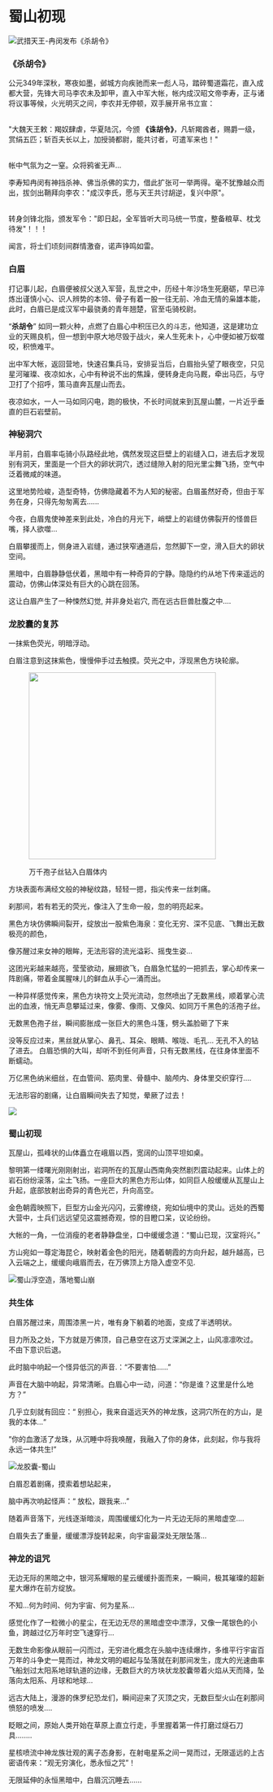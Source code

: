 # 蜀山初现

![武措天王-冉闵发布《杀胡令》](../.gitbook/assets/123.jpg)

### **《杀胡令》**

公元349年深秋，寒夜如墨，邺城方向疾驰而来一彪人马，踏碎蜀道霜花，直入成都大营，先锋大司马李农未及卸甲，直入中军大帐，帐内成汉昭文帝李寿，正与诸将议事等候，火光明灭之间，李农并无停顿，双手展开帛书立宣：

\
"大魏天王敕：羯奴肆虐，华夏陆沉，今颁 **《诛胡令》**，凡斩羯酋者，赐爵一级，赏绢五匹；斩百夫长以上，加授骑都尉，能共讨者，可遣军来也！"

\
帐中气氛为之一窒。众将鸦雀无声...



李寿知冉闵有神挡杀神、佛当杀佛的实力，借此扩张可一举两得。毫不犹豫越众而出，拔剑出鞘拜向李农："成汉李氏，愿与天王共讨胡逆，复兴中原"。

\
转身剑锋北指，颁发军令："即日起，全军皆听大司马统一节度，整备粮草、枕戈待发"！！！

闻言，将士们顷刻间群情激奋，诺声铮鸣如雷。



### **白眉**

打记事儿起，白眉便被叔父送入军营，乱世之中，历经十年沙场生死磨砺，早已淬炼出谨慎小心、识人辨势的本领、骨子有着一股一往无前、冷血无情的枭雄本能，此时，白眉已是成汉军中最骁勇的青年翘楚，官至屯骑校尉。



&#x20;“**杀胡令**” 如同一颗火种，点燃了白眉心中积压已久的斗志，他知道，这是建功立业的天赐良机，但一想到中原大地尽毁于战火，亲人生死未卜，心中便如被万蚁噬咬，积愤难平。



出中军大帐，返回营地，快速召集兵马，安排妥当后，白眉抬头望了眼夜空，只见星河璀璨、夜凉如水，心中有种说不出的焦躁，便转身走向马厩，牵出马匹，与守卫打了个招呼，策马直奔瓦屋山而去。



夜凉如水，一人一马如同闪电，跑的极快，不长时间就来到瓦屋山麓，一片近乎垂直的巨石岩壁前。&#x20;

### 神秘洞穴

半月前，白眉率屯骑小队路经此地，偶然发现这巨壁上的岩缝入口，进去后才发现别有洞天，里面是一个巨大的卵状洞穴，透过缝隙入射的阳光里尘舞飞扬，空气中泛着微咸的味道。



这里地势险峻，造型奇特，仿佛隐藏着不为人知的秘密。白眉虽然好奇，但由于军务在身，只得先匆匆离去......



今夜，白眉鬼使神差来到此处，冷白的月光下，峭壁上的岩缝仿佛裂开的怪兽巨嘴，择人欲噬...



白眉攀援而上，侧身进入岩缝，通过狭窄通道后，忽然脚下一空，滑入巨大的卵状空间。



黑暗中，白眉静静低伏着，黑暗中有一种奇异的宁静。隐隐约约从地下传来遥远的震动，仿佛山体深处有巨大的心跳在回荡。



这让白眉产生了一种悚然幻觉,   并非身处岩穴,  而在远古巨兽肚腹之中....



### 龙胶囊的复苏

一抹紫色荧光，明暗浮动。

白眉注意到这抹紫色，慢慢伸手过去触摸。荧光之中，浮现黑色方块轮廓。

<figure><img src="../.gitbook/assets/image (4).png" alt="" width="368"><figcaption><p>万千孢子丝钻入白眉体内</p></figcaption></figure>

方块表面布满经文般的神秘纹路，轻轻一摁，指尖传来一丝刺痛。

刹那间，若有若无的荧光，像注入了生命一般，忽的明亮起来。

黑色方块仿佛瞬间裂开，绽放出一股紫色海泉：变化无穷、深不见底、飞舞出无数极亮的颜色，

像苏醒过来女神的眼眸，无法形容的流光溢彩、摇曳生姿...



这团光彩越来越亮，莹莹欲动，展翅欲飞，白眉急忙猛的一把抓去，掌心却传来一阵剧痛，带着金属腥味儿的鲜血从手心一涌而出。



一种异样感觉传来，黑色方块符文上荧光流动，忽然喷出了无数黑线，顺着掌心流出的血液，悄无声息攀延过来，像雾、像雨、又像风、如同万千黑色的活孢子丝。

无数黑色孢子丝，瞬间膨胀成一张巨大的黑色斗篷，劈头盖脸砸了下来



没等反应过来，黑丝就从掌心、鼻孔、耳朵、眼睛、喉咙、毛孔... 无孔不入的钻了进去。 白眉恐惧的大叫，却听不到任何声音，只有无数黑线，在往身体里面不断蠕动。



万亿黑色纳米细丝，在血管间、筋肉里、骨髓中、脑颅内、身体里交织穿行....

无法形容的剧痛，让白眉瞬间失去了知觉，晕厥了过去！

![](../.gitbook/assets/仙山.jpeg)

### 蜀山初现

瓦屋山，孤峰状的山体矗立在峨眉以西，宽阔的山顶平坦如桌。

黎明第一缕曙光刚刚射出，岩洞所在的瓦屋山西南角突然剧烈震动起来。山体上的岩石纷纷滚落，尘土飞扬。一座巨大的黑色方形山体，如同巨人般缓缓从瓦屋山上升起，底部放射出奇异的青色光芒，升向高空。



金色朝霞映照下，巨型方山金光闪闪，云雾缭绕，宛如仙境中的灵山。远处的西蜀大营中，士兵们远远望见这震撼奇观，惊的目瞪口呆，议论纷纷。



大帐的一角，一位消瘦的老者静静盘坐，口中缓缓念道：“蜀山已现，汉室将兴。”



方山宛如一尊定海昆仑，映射着金色的阳光，随着朝霞的方向升起，越升越高，已入云端之上，缓缓向峨眉而去，在万佛顶上方隐入虚空不见.



![蜀山浮空造，落地蜀山崩                                    ](../.gitbook/assets/1000.jpeg)

### 共生体

白眉苏醒过来，周围漆黑一片，唯有身下躺着的地面，变成了半透明状。

目力所及之处，下方就是万佛顶，自己悬空在这万丈深渊之上，山风凛凛吹过。 不由下意识后退。

此时脑中响起一个怪异低沉的声音.：“不要害怕......”



声音在大脑中响起，异常清晰。白眉心中一动，问道：“你是谁？这里是什么地方？”

几乎立刻就有回应：“ 别担心，我来自遥远天外的神龙族，这洞穴所在的方山，是我的本体...“

”你的血激活了龙珠，从沉睡中将我唤醒，我融入了你的身体，此刻起，你与我将永远一体共生!”

![ 龙胶囊-蜀山](../.gitbook/assets/1.png)

白眉忍着剧痛，摸索着想站起来，

脑中再次响起怪声：“ 放松，跟我来...”

随着声音落下，光线逐渐暗淡，周围缓缓幻化为一片无边无际的黑暗虚空....&#x20;

白眉失去了重量，缓缓漂浮旋转起来，向宇宙最深处无限坠落...



### 神龙的诅咒

无边无际的黑暗之中，银河系耀眼的星云缓缓扑面而来，一瞬间，极其璀璨的超新星大爆炸在前方绽放。



&#x20;不知...何为时间、何为宇宙、何为星系...



感觉化作了一粒微小的星尘，在无边无尽的黑暗虚空中漂浮，又像一尾银色的小鱼，跨越过亿万年时空飞速穿行...&#x20;



无数生命影像从眼前一闪而过，无穷进化概念在头脑中连续爆炸，多维平行宇宙百万年的斗争史一晃而过，神龙文明的崛起与坠落就在刹那间发生，庞大的光速曲率飞船划过太阳系地球轨道的边缘，无数巨大的方块状龙胶囊带着火焰从天而降，坠落向太阳系、月球和地球...&#x20;



远古大陆上，漫游的侏罗纪恐龙们，瞬间迎来了灭顶之灾，无数巨型火山在刹那间愤怒的喷发....



眨眼之间，原始人类开始在草原上直立行走，手里握着第一件打磨过燧石刀具........&#x20;



星核喷流中神龙族壮观的离子态身影，在射电星系之间一晃而过，无限遥远的上古密语传来：“观无穷演化，悉永恒之咒”！



无限延伸的永恒黑暗中，白眉沉沉睡去......
